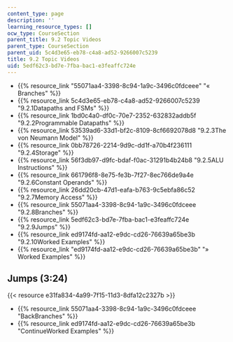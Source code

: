 ```yaml
---
content_type: page
description: ''
learning_resource_types: []
ocw_type: CourseSection
parent_title: 9.2 Topic Videos
parent_type: CourseSection
parent_uid: 5c4d3e65-eb78-c4a8-ad52-9266007c5239
title: 9.2 Topic Videos
uid: 5edf62c3-bd7e-7fba-bac1-e3feaffc724e
---
```


*   {{% resource_link "55071aa4-3398-8c94-1a9c-3496c0fdceee" "« Branches" %}}
*   {{% resource_link 5c4d3e65-eb78-c4a8-ad52-9266007c5239 "9.2.1Datapaths and FSMs" %}}
*   {{% resource_link 1bd0c4a0-df0c-70e7-2352-632832addb5f "9.2.2Programmable Datapaths" %}}
*   {{% resource_link 53539ad6-33d1-bf2c-8109-8cf6692078d8 "9.2.3The von Neumann Model" %}}
*   {{% resource_link 0bb78726-2214-9d9c-dd1f-a70b4f236111 "9.2.4Storage" %}}
*   {{% resource_link 56f3db97-d9fc-bdaf-f0ac-31291b4b24b8 "9.2.5ALU Instructions" %}}
*   {{% resource_link 661796f8-8e75-fe3b-7f27-8ec766de9a4e "9.2.6Constant Operands" %}}
*   {{% resource_link 26dd20cb-47d1-eafa-b763-9c5ebfa86c52 "9.2.7Memory Access" %}}
*   {{% resource_link 55071aa4-3398-8c94-1a9c-3496c0fdceee "9.2.8Branches" %}}
*   {{% resource_link 5edf62c3-bd7e-7fba-bac1-e3feaffc724e "9.2.9Jumps" %}}
*   {{% resource_link ed9174fd-aa12-e9dc-cd26-76639a65be3b "9.2.10Worked Examples" %}}
*   {{% resource_link "ed9174fd-aa12-e9dc-cd26-76639a65be3b" "» Worked Examples" %}}

Jumps (3:24)
------------

{{< resource e31fa834-4a99-7f15-11d3-8dfa12c2327b >}}

*   {{% resource_link 55071aa4-3398-8c94-1a9c-3496c0fdceee "BackBranches" %}}
*   {{% resource_link ed9174fd-aa12-e9dc-cd26-76639a65be3b "ContinueWorked Examples" %}}